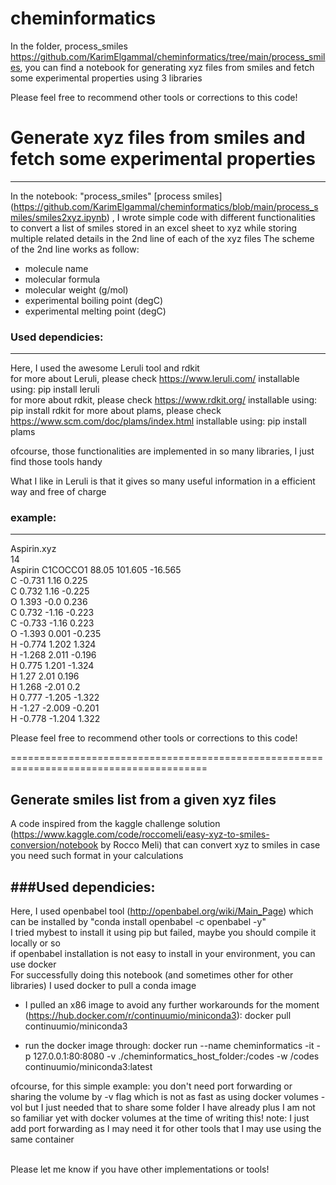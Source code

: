 # cheminformatics
 
In the folder, process_smiles https://github.com/KarimElgammal/cheminformatics/tree/main/process_smiles, you can find a notebook for generating xyz files from smiles and fetch some experimental properties using 3 libraries

Please feel free to recommend other tools or corrections to this code!

# Generate xyz files from smiles and fetch some experimental properties
---------------------------------------------------------------------
In the notebook: "process_smiles" [process smiles] (https://github.com/KarimElgammal/cheminformatics/blob/main/process_smiles/smiles2xyz.ipynb)
, I wrote simple code with different functionalities to convert a list of smiles stored in an excel sheet to xyz while storing multiple related details in the 2nd line of each of the xyz files
The scheme of the 2nd line works as follow:
* molecule name
* molecular formula 
* molecular weight (g/mol)
* experimental boiling point (degC)
* experimental melting point (degC)

### Used dependicies:
-------------------
Here, I used the awesome Leruli tool and rdkit <br>
for more about Leruli, please check https://www.leruli.com/ installable using: pip install leruli <br>
for more about rdkit, please check https://www.rdkit.org/   installable using: pip install rdkit
for more about plams, please check https://www.scm.com/doc/plams/index.html installable using: pip install plams

ofcourse, those functionalities are implemented in so many libraries, I just find those tools handy

What I like in Leruli is that it gives so many useful information in a efficient way and free of charge


### example:
--------
Aspirin.xyz
<br>14
<br>Aspirin C1COCCO1 88.05 101.605 -16.565
<br>C -0.731 1.16 0.225
<br>C 0.732 1.16 -0.225
<br>O 1.393 -0.0 0.236
<br>C 0.732 -1.16 -0.223
<br>C -0.733 -1.16 0.223
<br>O -1.393 0.001 -0.235
<br>H -0.774 1.202 1.324
<br>H -1.268 2.011 -0.196
<br>H 0.775 1.201 -1.324
<br>H 1.27 2.01 0.196
<br>H 1.268 -2.01 0.2
<br>H 0.777 -1.205 -1.322
<br>H -1.27 -2.009 -0.201
<br>H -0.778 -1.204 1.322

Please feel free to recommend other tools or corrections to this code!

========================================================================================

Generate smiles list from a given xyz files
---------------------------------------------------------------------
A code inspired from the kaggle challenge solution (https://www.kaggle.com/code/roccomeli/easy-xyz-to-smiles-conversion/notebook by Rocco Meli) that can convert xyz to smiles in case you need such format in your calculations

###Used dependicies:
-------------------
Here, I used openbabel tool (http://openbabel.org/wiki/Main_Page) which can be installed by "conda install openbabel -c openbabel -y" <br>
I tried mybest to install it using pip but failed, maybe you should compile it locally or so <br>
if openbabel installation is not easy to install in your environment, you can use docker
<br>
For successfully doing this notebook (and sometimes other for other libraries) I used docker to pull a conda image <br>

* I pulled an x86 image to avoid any further workarounds for the moment (https://hub.docker.com/r/continuumio/miniconda3): 
docker pull continuumio/miniconda3 

* run the docker image through: 
docker run --name cheminformatics -it -p 127.0.0.1:80:8080 -v ./cheminformatics_host_folder:/codes -w /codes continuumio/miniconda3:latest

ofcourse, for this simple example: you don't need port forwarding or sharing the volume by -v flag which is not as fast as using docker volumes -vol but I just needed that to share some folder I have already plus I am not so familiar yet with docker volumes at the time of writing this! 
note: I just add port forwarding as I may need it for other tools that I may use using the same container

<br>
Please let me know if you have other implementations or tools!